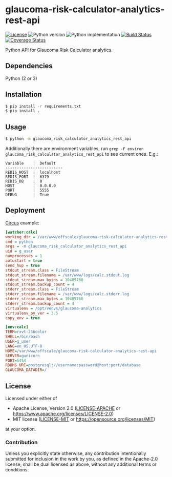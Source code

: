 glaucoma-risk-calculator-analytics-rest-api
===========================================
[![License](https://img.shields.io/badge/license-Apache--2.0%20OR%20MIT-blue.svg)](https://opensource.org/licenses/Apache-2.0)
![Python version](https://img.shields.io/badge/python-3.5%20%7C%203.6%20%7C%203.7-blue)
![Python implementation](https://img.shields.io/badge/implementation-cpython-blue)
[![Build Status](https://travis-ci.org/offscale/glaucoma-risk-calculator-analytics-rest-api.svg?branch=master)](https://travis-ci.org/offscale/glaucoma-risk-calculator-analytics-rest-api)
[![Coverage Status](https://coveralls.io/repos/github/offscale/glaucoma-risk-calculator-analytics-rest-api/badge.svg)](https://coveralls.io/github/offscale/glaucoma-risk-calculator-analytics-rest-api)

Python API for Glaucoma Risk Calculator analytics.

## Dependencies
Python (2 or 3)

## Installation
```sh
$ pip install -r requirements.txt
$ pip install .
```

## Usage
```sh
$ python -m glaucoma_risk_calculator_analytics_rest_api
```

Additionally there are environment variables, run `grep -F environ glaucoma_risk_calculator_analytics_rest_api` to see current ones. E.g.:

    Variable    |  Default
    -------------------------
    REDIS_HOST  |  localhost
    REDIS_PORT  |  6379
    REDIS_DB    |  0
    HOST        |  0.0.0.0
    PORT        |  5555
    DEBUG       |  True

## Deployment
[Circus](https://circus.readthedocs.io) example:
```ini
[watcher:calc]
working_dir = /var/www/offscale/glaucoma-risk-calculator-analytics-rest-api
cmd = python
args = -m glaucoma_risk_calculator_analytics_rest_api
uid = g_user
numprocesses = 1
autostart = true
send_hup = true
stdout_stream.class = FileStream
stdout_stream.filename = /var/www/logs/calc.stdout.log
stdout_stream.max_bytes = 10485760
stdout_stream.backup_count = 4
stderr_stream.class = FileStream
stderr_stream.filename = /var/www/logs/calc.stderr.log
stderr_stream.max_bytes = 10485760
stderr_stream.backup_count = 4
virtualenv = /opt/venvs/glaucoma-analytics
virtualenv_py_ver = 3.5
copy_env = true

[env:calc]
TERM=rxvt-256color
SHELL=/bin/bash
USER=g_user
LANG=en_US.UTF-8
HOME=/var/www/offscale/glaucoma-risk-calculator-analytics-rest-api
SERVER=gunicorn
PORT=5454
RDBMS_URI=postgresql://username:password@host:port/database
GLAUCOMA_DATADIR=/
```

## License

Licensed under either of

- Apache License, Version 2.0 ([LICENSE-APACHE](LICENSE-APACHE) or <https://www.apache.org/licenses/LICENSE-2.0>)
- MIT license ([LICENSE-MIT](LICENSE-MIT) or <https://opensource.org/licenses/MIT>)

at your option.

### Contribution

Unless you explicitly state otherwise, any contribution intentionally submitted
for inclusion in the work by you, as defined in the Apache-2.0 license, shall be
dual licensed as above, without any additional terms or conditions.

